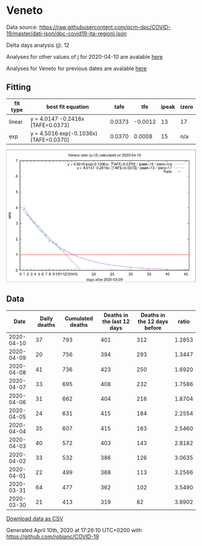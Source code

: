 # Veneto

Data source: https://raw.githubusercontent.com/pcm-dpc/COVID-19/master/dati-json/dpc-covid19-ita-regioni.json

Delta days analysis (j): 12

Analyses for other values of j for 2020-04-10 are avalable [here](../README.md)

Analyses for Veneto for previous dates are avalable [here](../../README.md)

## Fitting 
|fit type|best fit equation|tafe|tfe|ipeak|izero|
|-------|-----|--------|------|---|---|
|linear|y = 4.0147 -0.2416x  [TAFE=0.0373]|0.0373|-0.0012|13|17|
|exp|y = 4.5016 exp(-0.1036x)  [TAFE=0.0370]|0.0370|0.0008|15|n/a|

![Plot](COVID-19_veneto_j12_2020-04-10.png)

## Data
|Date|Daily deaths|Cumulated deaths|Deaths in the last 12 days|Deaths in the 12 days before|ratio|
|----|----------|-----------|-------|--------------------|-----|
|2020-04-10|37|793|401|312|1.2853|
|2020-04-09|20|756|394|293|1.3447|
|2020-04-08|41|736|423|250|1.6920|
|2020-04-07|33|695|408|232|1.7586|
|2020-04-06|31|662|404|216|1.8704|
|2020-04-05|24|631|415|184|2.2554|
|2020-04-04|35|607|415|163|2.5460|
|2020-04-03|40|572|403|143|2.8182|
|2020-04-02|33|532|386|126|3.0635|
|2020-04-01|22|499|368|113|3.2566|
|2020-03-31|64|477|362|102|3.5490|
|2020-03-30|21|413|319|82|3.8902|

[Download data as CSV](COVID-19_veneto_j12_2020-04-10.csv)

Generated April 10th, 2020 at 17:26:10 UTC+0200 with https://github.com/robianc/COVID-19
